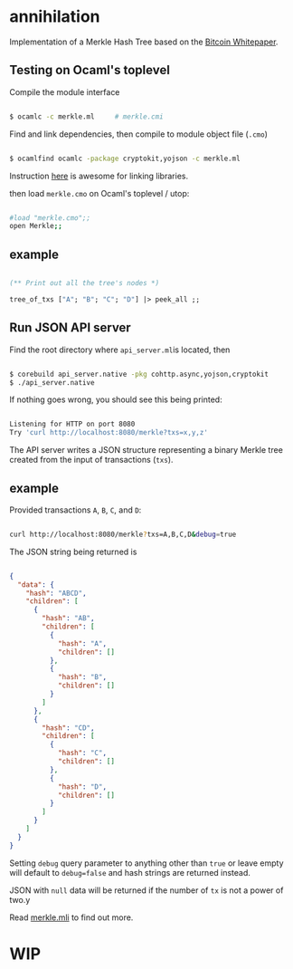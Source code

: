 # annihilation

Implementation of a Merkle Hash Tree based on the [Bitcoin Whitepaper](https://bitcoin.org/bitcoin.pdf).

## Testing on Ocaml's toplevel

Compile the module interface

```bash

$ ocamlc -c merkle.ml     # merkle.cmi

```

Find and link dependencies, then compile to module object file (`.cmo`)

```bash

$ ocamlfind ocamlc -package cryptokit,yojson -c merkle.ml

```

Instruction [here](http://projects.camlcity.org/projects/dl/findlib-1.2.6/doc/guide-html/quickstart.html) is awesome
for linking libraries.

then load `merkle.cmo` on Ocaml's toplevel / utop:

```bash

#load "merkle.cmo";;
open Merkle;;

```

## example

```ocaml

(** Print out all the tree's nodes *)

tree_of_txs ["A"; "B"; "C"; "D"] |> peek_all ;;

```

## Run JSON API server

Find the root directory where `api_server.ml`is located, then

```bash

$ corebuild api_server.native -pkg cohttp.async,yojson,cryptokit
$ ./api_server.native

```

If nothing goes wrong, you should see this being printed:

```bash

Listening for HTTP on port 8080
Try 'curl http://localhost:8080/merkle?txs=x,y,z'

```

The API server writes a JSON structure representing a binary Merkle tree created
from the input of transactions (`txs`).

## example

Provided transactions `A`, `B`, `C`, and `D`:

```bash

curl http://localhost:8080/merkle?txs=A,B,C,D&debug=true

```
The JSON string being returned is

```json

{
  "data": {
    "hash": "ABCD",
    "children": [
      {
        "hash": "AB",
        "children": [
          {
            "hash": "A",
            "children": []
          },
          {
            "hash": "B",
            "children": []
          }
        ]
      },
      {
        "hash": "CD",
        "children": [
          {
            "hash": "C",
            "children": []
          },
          {
            "hash": "D",
            "children": []
          }
        ]
      }
    ]
  }
}

```
Setting `debug` query parameter to anything other than `true` or leave empty
will default to `debug=false` and hash strings are returned instead.

JSON with `null` data will be returned if the number of `tx` is not a power of two.y

Read [merkle.mli](./merkle.mli) to find out more.

# WIP




